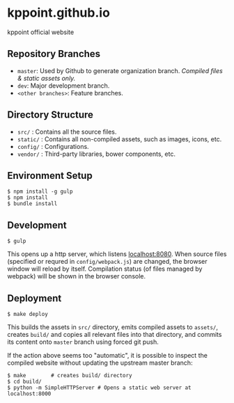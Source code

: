 kppoint.github.io
=================

kppoint official website

Repository Branches
-------------------
* `master`: Used by Github to generate organization branch. *Compiled files & static assets only.*
* `dev`: Major development branch.
* `<other branches>`: Feature branches.


Directory Structure
-------------------
* `src/` : Contains all the source files.
* `static/` : Contains all non-compiled assets, such as images, icons, etc.
* `config/` : Configurations.
* `vendor/` : Third-party libraries, bower components, etc.

Environment Setup
-----------------

```
$ npm install -g gulp
$ npm install
$ bundle install
```

Development
-----------

```
$ gulp
```

This opens up a http server, which listens [localhost:8080](http://localhost:8080).
When source files (specified or requred in `config/webpack.js`) are changed, the browser window will reload by itself.
Compilation status (of files managed by webpack) will be shown in the browser console.

Deployment
----------

```
$ make deploy
```

This builds the assets in `src/` directory, emits compiled assets to `assets/`, creates `build/` and copies all relevant files into that directory, and commits its content onto `master` branch using forced git push.

If the action above seems too "automatic", it is possible to inspect the compiled website without updating the upstream master branch:

```
$ make        # creates build/ directory
$ cd build/
$ python -m SimpleHTTPServer # Opens a static web server at localhost:8000
```

